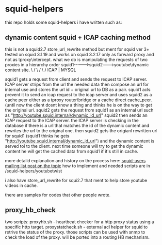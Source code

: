 squid-helpers
=============
this repo holds some squid-helpers i have written such as:

dynamic content squid + ICAP caching method
-------------------
this is not a squid2.7 store_url_rewrite method but ment for squid ver 3+
tested on squid 3.1.19 and works on squid 3.2.17 only as forward proxy and not as tproxy\intercept.
what we do is manipulating the requests of two proxies in a hierarchy order
squid1----->squid2--->youtube\dynamic content site.
  \          /
   \        /
    \      /
      ICAP
	|
      MYSQL

squid1 gets a request from client and sends the request to ICAP server.
ICAP server strips from the url the needed data then compose an url for internal use and
stores the url id + original url to DB as a pair.
squid1 acls prevent it to send an icap request to the icap server and uses squid2 as a cache peer
either as a tproxy router\bridge or a cache direct cache_peer.
(until now the client dosnt know a thing and thinks he is on the way to get the original url.
squid2 gets the request from squid1 as an internal url such as "http://youtube.squid.internal/dynamic_id_url"
squid2 then sends an ICAP request to the ICAP server.
the ICAP server is checking in the database if there is a url that matches the id of the dynamic content and
rewrites the url to the original one.
then squid2 gets the origianl rewritten url for squid1
(squid1 thinks he gets "http://youtube.squid.internal/dynamic_id_url")
and the dynamic content is served toi to the client.
next time someone will try to get the dynamic content he will get the cached data from squid1 if it's still in cache.


more detaild explanation and history on the process here:
[squid-users mailing list post on the topic](http://squid-web-proxy-cache.1019090.n4.nabble.com/Youtube-dynamic-content-caching-with-squid-3-2-DONE-td4655311.html)
how to implement and needed scripts are in /squid-helpers/youtubetwist


i also have store_url_rewrite for squi2.7 that ment to help store youtube videos in cache.

there are samples for codes that other people wrote.

proxy_hb_check
--------------
two scripts:
proxyhb.sh - heartbeat checker for a http proxy status using a specific http target.
proxystatcheck.sh - external acl helper for squid to retrive the status of the proxy.
those scripts can be used with snmp to check the load of the proxy.
will be ported into a routing HB mechanism.

